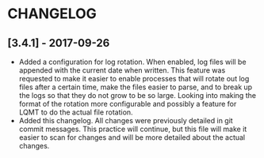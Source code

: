 # CHANGELOG
## [3.4.1] - 2017-09-26
- Added a configuration for log rotation. When enabled, log files will be appended with the current date when written. This feature was requested to make it easier to enable processes that will rotate out log files after a certain time, make the files easier to parse, and to break up the logs so that they do not grow to be so large. Looking into making the format of the rotation more configurable and possibly a feature for LQMT to do the actual file rotation. 
- Added this changelog. All changes were previously detailed in git commit messages. This practice will continue, but this file will make it easier to scan for changes and will be more detailed about the actual changes. 